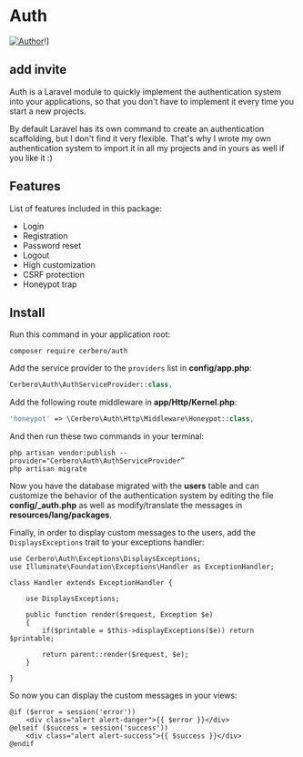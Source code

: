 # Auth

[![Author](https://github.com/cerbero90)](https://github.com/cerbero90)!]

## add invite

Auth is a Laravel module to quickly implement the authentication system into your applications, so that you don't have to implement it every time you start a new projects.

By default Laravel has its own command to create an authentication scaffolding, but I don't find it very flexible. That's why I wrote my own authentication system to import it in all my projects and in yours as well if you like it :)

## Features

List of features included in this package:

+ Login
+ Registration
+ Password reset
+ Logout
+ High customization
+ CSRF protection 
+ Honeypot trap

## Install

Run this command in your application root:

```
composer require cerbero/auth
```

Add the service provider to the `providers` list in **config/app.php**:

```php
Cerbero\Auth\AuthServiceProvider::class,
```

Add the following route middleware in **app/Http/Kernel.php**:

```php
'honeypot' => \Cerbero\Auth\Http\Middleware\Honeypot::class,
```

And then run these two commands in your terminal:

```
php artisan vendor:publish --provider="Cerbero\Auth\AuthServiceProvider”
php artisan migrate
```

Now you have the database migrated with the **users** table and can customize the behavior of the authentication system by editing the file **config/_auth.php** as well as modify/translate the messages in **resources/lang/packages**.

Finally, in order to display custom messages to the users, add the `DisplaysExceptions` trait to your exceptions handler:
```
use Cerbero\Auth\Exceptions\DisplaysExceptions;
use Illuminate\Foundation\Exceptions\Handler as ExceptionHandler;

class Handler extends ExceptionHandler {

	use DisplaysExceptions;

	public function render($request, Exception $e)
	{
		if($printable = $this->displayExceptions($e)) return $printable;

		return parent::render($request, $e);
	}

}
```
So now you can display the custom messages in your views:
```
@if ($error = session('error'))
	<div class="alert alert-danger">{{ $error }}</div>
@elseif ($success = session('success'))
	<div class="alert alert-success">{{ $success }}</div>
@endif
```
